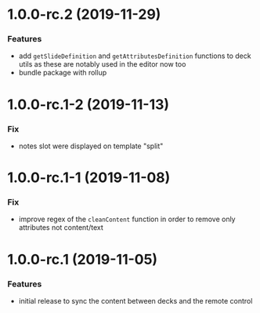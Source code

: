 <a name="1.0.0-rc.2"></a>
# 1.0.0-rc.2 (2019-11-29)

### Features

* add `getSlideDefinition` and `getAttributesDefinition` functions to deck utils as these are notably used in the editor now too
* bundle package with rollup

<a name="1.0.0-rc.1-2"></a>
# 1.0.0-rc.1-2 (2019-11-13)

### Fix

* notes slot were displayed on template "split"

<a name="1.0.0-rc.1-1"></a>
# 1.0.0-rc.1-1 (2019-11-08)

### Fix

* improve regex of the `cleanContent` function in order to remove only attributes not content/text 

<a name="1.0.0-rc.1"></a>
# 1.0.0-rc.1 (2019-11-05)

### Features

* initial release to sync the content between decks and the remote control
